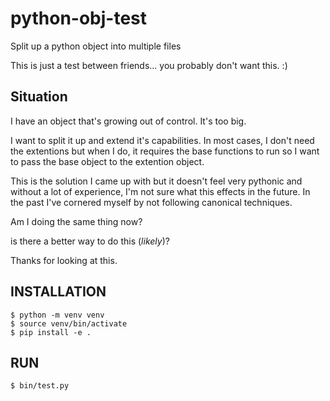 # python-obj-test
Split up a python object into multiple files

This is just a test between friends... you probably don't want this. :)

## Situation

I have an object that's growing out of control. It's too big.

I want to split it up and extend it's capabilities. In most cases, I don't need
the extentions but when I do, it requires the base functions to run so I want to 
pass the base object to the extention object.

This is the solution I came up with but it doesn't feel very pythonic and
without a lot of experience, I'm not sure what this effects in the future. In
the past I've cornered myself by not following canonical techniques.

Am I doing the same thing now?

is there a better way to do this (_likely_)?

Thanks for looking at this.

## INSTALLATION

```
$ python -m venv venv
$ source venv/bin/activate
$ pip install -e .
```

## RUN

```
$ bin/test.py
```
